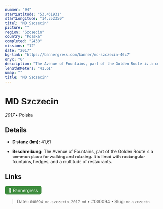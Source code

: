 ```yaml
---
nummer: "94"
startLatitude: "53.431931"
startLongitude: "14.552350"
titel: "MD Szczecin"
picture: ""
region: "Szczecin"
country: "Polska"
completed: "2430"
missions: "12"
date: "2017"
bg-link: "https://bannergress.com/banner/md-szczecin-46c7"
onyx: "0"
description: "The Avenue of Fountains, part of the Golden Route is a common place for walking and relaxing. It is lined with rectangular fountains, hedges, and a multitude of restaurants."
lengthKMeters: "41,61"
umap: ""
title: "MD Szczecin"
---
```

# MD Szczecin

*2017* • Polska



## Details
- **Distanz (km):** 41,61



- **Beschreibung:** The Avenue of Fountains, part of the Golden Route is a common place for walking and relaxing. It is lined with rectangular fountains, hedges, and a multitude of restaurants.


## Links
<div style="margin-top: 0.5em;">
<a href="https://bannergress.com/banner/md-szczecin-46c7" target="_blank" style="display:inline-block;margin-right:8px;padding:6px 12px;background-color:#3c8b3c;color:white;text-decoration:none;border-radius:6px;">🔗 Bannergress</a>

</div>


> Datei: `000094_md-szczecin_2017.md` • #000094 • Slug: `md-szczecin`
